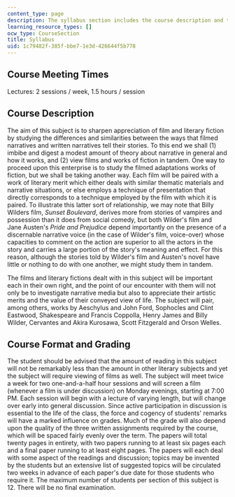 ```yaml
---
content_type: page
description: The syllabus section includes the course description and the course format.
learning_resource_types: []
ocw_type: CourseSection
title: Syllabus
uid: 1c79482f-385f-bbe7-1e3d-426644f5b778
---
```


Course Meeting Times
--------------------

Lectures: 2 sessions / week, 1.5 hours / session

Course Description
------------------

The aim of this subject is to sharpen appreciation of film and literary fiction by studying the differences and similarities between the ways that filmed narratives and written narratives tell their stories. To this end we shall (1) imbibe and digest a modest amount of theory about narrative in general and how it works, and (2) view films and works of fiction in tandem. One way to proceed upon this enterprise is to study the filmed adaptations works of fiction, but we shall be taking another way. Each film will be paired with a work of literary merit which either deals with similar thematic materials and narrative situations, or else employs a technique of presentation that directly corresponds to a technique employed by the film with which it is paired. To illustrate this latter sort of relationship, we may note that Billy Wilders film, _Sunset Boulevard_, derives more from stories of vampires and possession than it does from social comedy, but both Wilder's film and Jane Austen's _Pride and Prejudice_ depend importantly on the presence of a discernable narrative voice (in the case of Wilder's film, voice-over) whose capacities to comment on the action are superior to all the actors in the story and carries a large portion of the story's meaning and effect. For this reason, although the stories told by Wilder's film and Austen's novel have little or nothing to do with one another, we might study them in tandem.

The films and literary fictions dealt with in this subject will be important each in their own right, and the point of our encounter with them will not only be to investigate narrative media but also to appreciate their artistic merits and the value of their conveyed view of life. The subject will pair, among others, works by Aeschylus and John Ford, Sophocles and Clint Eastwood, Shakespeare and Francis Coppolla, Henry James and Billy Wilder, Cervantes and Akira Kurosawa, Scott Fitzgerald and Orson Welles.

Course Format and Grading
-------------------------

The student should be advised that the amount of reading in this subject will not be remarkably less than the amount in other literary subjects and yet the subject will require viewing of films as well. The subject will meet twice a week for two one-and-a-half hour sessions and will screen a film (whenever a film is under discussion) on Monday evenings, starting at 7:00 PM. Each session will begin with a lecture of varying length, but will change over early into general discussion. Since active participation in discussion is essential to the life of the class, the force and cogency of students' remarks will have a marked influence on grades. Much of the grade will also depend upon the quality of the three written assignments required by the course, which will be spaced fairly evenly over the term. The papers will total twenty pages in entirety, with two papers running to at least six pages each and a final paper running to at least eight pages. The papers will each deal with some aspect of the readings and discussion; topics may be invented by the students but an extensive list of suggested topics will be circulated two weeks in advance of each paper's due date for those students who require it. The maximum number of students per section of this subject is 12. There will be no final examination.
